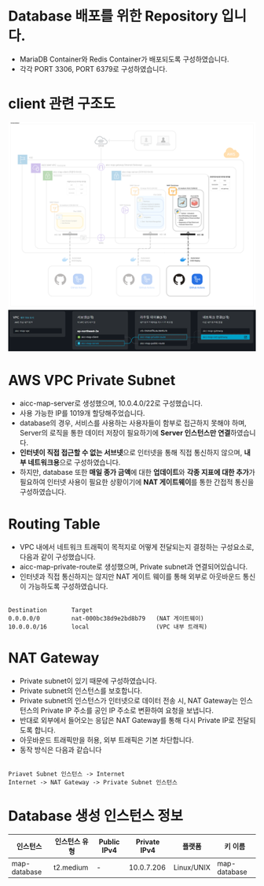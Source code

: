 # Database 배포를 위한 Repository 입니다. 

- MariaDB Container와 Redis Container가 배포되도록 구성하였습니다. 
- 각각 PORT 3306, PORT 6379로 구성하였습니다. 

# client 관련 구조도
![Database](./readme_image/database.png)
![vpc](./readme_image/vpc.png)

# AWS VPC Private Subnet
- aicc-map-server로 생성했으며, 10.0.4.0/22로 구성했습니다. 
- 사용 가능한 IP를 1019개 할당해주었습니다.
- database의 경우, 서비스를 사용하는 사용자들이 함부로 접근하지 못해야 하며, Server의 로직을 통한 데이터 저장이 필요하기에 **Server 인스턴스만 연결**하였습니다.
- **인터넷이 직접 접근할 수 없는 서브넷**으로 인터넷을 통해 직접 통신하지 않으며, **내부 네트워크용**으로 구성하였습니다. 
- 하지만, database 또한 **매일 종가 금액**에 대한 **업데이트**와 **각종 지표에 대한 추가**가 필요하여 인터넷 사용이 필요한 상황이기에 **NAT 게이트웨이**를 통한 간접적 통신을 구성하였습니다.  

# Routing Table
- VPC 내에서 네트워크 트래픽이 목적지로 어떻게 전달되는지 결정하는 구성요소로, 다음과 같이 구성했습니다. 
- aicc-map-private-route로 생성했으며, Private subnet과 연결되어있습니다.
- 인터넷과 직접 통신하지는 않지만 NAT 게이트 웨이를 통해 외부로 아웃바운드 통신이 가능하도록 구성하였습니다. 

``` 

Destination       Target
0.0.0.0/0         nat-000bc38d9e2bd8b79   (NAT 게이트웨이)
10.0.0.0/16       local                   (VPC 내부 트래픽)

```

# NAT Gateway
- Private subnet이 있기 때문에 구성하였습니다. 
- Private subnet의 인스턴스를 보호합니다. 
- Private subnet의 인스턴스가 인터넷으로 데이터 전송 시, NAT Gateway는 인스턴스의 Private IP 주소를 공인 IP 주소로 변환하여 요청을 보냅니다. 
- 반대로 외부에서 들어오는 응답은 NAT Gateway를 통해 다시 Private IP로 전달되도록 합니다. 
- 아웃바운드 트래픽만을 허용, 외부 트래픽은 기본 차단합니다. 
- 동작 방식은 다음과 같습니다 

```

Priavet Subnet 인스턴스 -> Internet
Internet -> NAT Gateway -> Private Subnet 인스턴스

```

# Database 생성 인스턴스 정보 

| 인스턴스 | 인스턴스 유형 | Public IPv4 | Private IPv4 | 플랫폼 | 키 이름 |
|---------|--------------|-------------|--------------|--------|--------|
|map-database|t2.medium|-|10.0.7.206|Linux/UNIX|map-database|

